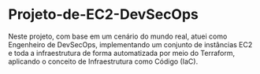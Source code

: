 # Projeto-de-EC2-DevSecOps
Neste projeto, com base em um cenário do mundo real, atuei como Engenheiro de DevSecOps, implementando um conjunto de instâncias EC2 e toda a infraestrutura de forma automatizada por meio do Terraform, aplicando o conceito de Infraestrutura como Código (IaC).
